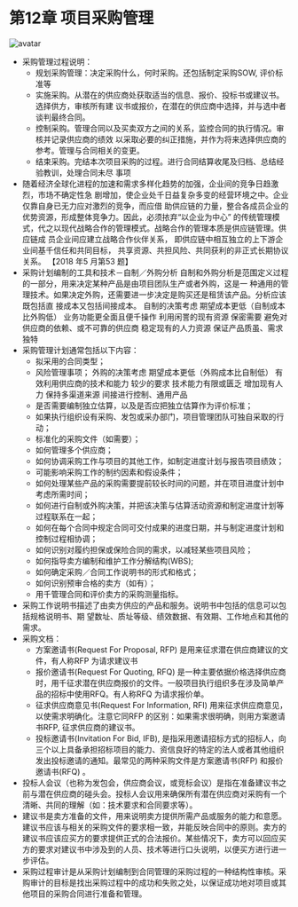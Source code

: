 
# 第12章 项目采购管理

![avatar](./imgs/12.bmp)

- 采购管理过程说明：
  + 规划采购管理：决定采购什么，何时采购。还包括制定采购SOW, 评价标准等
  + 实施采购。从潜在的供应商处获取适当的信息、报价、投标书或建议书。选择供方，审核所有建
议书或报价，在潜在的供应商中选择，并与选中者谈判最终合同。
  + 控制采购。管理合同以及买卖双方之间的关系，监控合同的执行情况。审核并记录供应商的绩效
以采取必要的纠正措施，并作为将来选择供应商的参考。管理与合同相关的变更。
  + 结束采购。完结本次项目采购的过程。进行合同结算收尾及归档、总结经验教训，处理合同未尽
事项
- 随着经济全球化进程的加速和需求多样化趋势的加强，企业间的竞争日趋激烈，市场不确定性急
剧增加，使企业处千日益复杂多变的经营环境之中。企业仅靠自身已无力应对激烈的竞争，而应借
助供应链的力量，整合各成员企业的优势资源，形成整体竞争力。因此，必须挔弃“以企业为中心”
的传统管理模式，代之以现代战略合作的管理模式。战略合作的管理本质是供应链管理。供应链成
员企业间应建立战略合作伙伴关系， 即供应链中相互独立的上下游企业间基千信任和共同目标，
共享资源、共担风险、共同获利的非正式长期协议关系。
【2018 年5 月第53 题】
- 采购计划编制的工具和技术－自制／外购分析
自制和外购分析是范围定义过程的一部分，用来决定某种产品是由项目团队生产或者外购，这是一
种通用的管理技术。如果决定外购，还需要进一步决定是购买还是租赁该产品。分析应该既包括直
接成本又包括间接成本。
自制的决策考虑
期望成本更低（自制成本比外购低）
业务功能更全面且便千操作
利用闲詈的现有资源
保密需要
避免对供应商的依赖、或不可靠的供应商
稳定现有的人力资源
保证产品质虽、需求独特
- 采购管理计划通常包括以下内容：
  + 拟采用的合同类型；
  + 风险管理事项；
外购的决策考虑
期望成本更低（外购成本比自制低）
有效利用供应商的技术和能力
较少的要求
技术能力有限或匮乏
增加现有人力
保持多渠道来源
间接进行控制、通用产品
  + 是否需要编制独立估算，以及是否应把独立估算作为评价标准；
  + 如果执行组织设有采购、发包或采办部门，项目管理团队可独自采取的行动；
  + 标准化的采购文件（如需要）；
  + 如何管理多个供应商；
  + 如何协调采购工作与项目的其他工作，如制定进度计划与报告项目绩效；
  + 可能影响采购工作的制约因素和假设条件；
  + 如何处理某些产品的采购需要提前较长时间的问题，并在项目进度计划中考虑所需时间；
  + 如何进行自制或外购决策，并把该决策与估算活动资源和制定进度计划等过程联系在一起；
  + 如何在每个合同中规定合同可交付成果的进度日期，并与制定进度计划和控制过程相协调；
  + 如何识别对履约担保或保险合同的需求，以减轻某些项目风险；
  + 如何指导卖方编制和维护工作分解结构(WBS);
  + 如何确定采购／合同工作说明书的形式和格式；
  + 如何识别预审合格的卖方（如有）；
  + 用千管理合同和评价卖方的采购测量指标。
- 采购工作说明书描述了由卖方供应的产品和服务。说明书中包括的信息可以包括规格说明书、期
望数址、质址等级、绩效数据、有效期、工作地点和其他的需求。
- 采购文档：
  + 方案邀请书(Request For Proposal, RFP) 是用来征求潜在供应商建议的文件，有人称RFP 为请求建议书
  + 报价邀请书(Request For Quoting, RFQ) 是一种主要依据价格选择供应商时，用千征求潜在供应商报价的文件。一般项目执行组织多在涉及简单产品的招标中使用RFQ。有人称RFQ 为请求报价单。
  + 征求供应商意见书(Request For Information, RFI) 用来征求供应商意见，以使需求明确化。注意它同RFP 的区别：如果需求很明确，则用方案邀请书RFP, 征求供应商的建议书。
  + 投标邀请书(Invitation For Bid, IFB), 是指采用邀请招标方式的招标人，向三个以上具备承担招标项目的能力、资信良好的特定的法人或者其他组织发出投标邀请的通知。最常见的两种采购文件是方案邀请书(RFP) 和报价邀请书(RFQ) 。
- 投标人会议（也称为发包会，供应商会议，或竞标会议）是指在准备建议书之前与潜在供应商的碰头会。投标人会议用来确保所有潜在供应商对采购有一个清晰、共同的理解（如：技术要求和合同要求等）。
- 建议书是卖方准备的文件，用来说明卖方提供所需产品或服务的能力和意愿。建议书应该与相关的采购文件的要求相一致，并能反映合同中的原则。卖方的建议书应该应买方的要求提供正式的合法报价。某些情况下，卖方可以回应买方的要求对建议书中涉及到的人员、技术等进行口头说明，以便买方进行进一步评估。
- 采购过程审计是从采购计划编制到合同管理的采购过程的一种结构性审核。采购审计的目标是找出采购过程中的成功和失败之处，以保证成功地对项目或其他项目的采购合同进行准备和管理。


